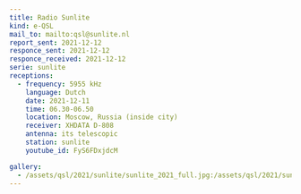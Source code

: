 ```yaml
---
title: Radio Sunlite
kind: e-QSL
mail_to: mailto:qsl@sunlite.nl
report_sent: 2021-12-12
responce_sent: 2021-12-12
responce_received: 2021-12-12
serie: sunlite
receptions:
  - frequency: 5955 kHz
    language: Dutch
    date: 2021-12-11
    time: 06.30-06.50
    location: Moscow, Russia (inside city)
    receiver: XHDATA D-808
    antenna: its telescopic
    station: sunlite
    youtube_id: FyS6FDxjdcM

gallery:
  - /assets/qsl/2021/sunlite/sunlite_2021_full.jpg:/assets/qsl/2021/sunlite/sunlite_2021_small.jpg
---
```

